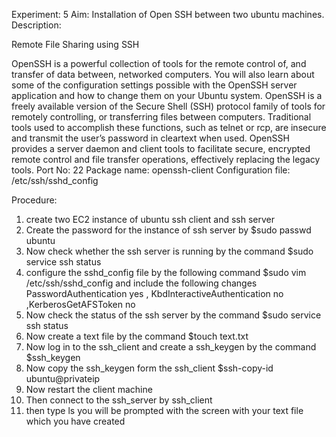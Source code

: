 Experiment: 5
Aim: Installation of Open SSH between two ubuntu machines.
Description:

Remote File Sharing using SSH

OpenSSH is a powerful collection of tools for the remote control of, and transfer of data between, networked computers. You will also learn about some of the configuration settings possible with the OpenSSH server application and how to change them on your Ubuntu system.
OpenSSH is a freely available version of the Secure Shell (SSH) protocol family of tools for remotely controlling, or transferring files between computers. Traditional tools used to accomplish these functions, such as telnet or rcp, are insecure and
transmit the user’s password in cleartext when used. OpenSSH provides a server daemon and client tools to facilitate secure, encrypted remote control and file transfer operations, effectively replacing the legacy tools.
Port No: 22
Package name: openssh-client
Configuration file: /etc/ssh/sshd_config

Procedure:
1.	create two EC2 instance of ubuntu ssh client and ssh server
2.	Create the password for the instance of ssh server by $sudo passwd ubuntu
3.	Now check whether the ssh server is running by the command $sudo service ssh status
4.	configure the sshd_config file by the following command $sudo vim
/etc/ssh/sshd_config and include the following changes PasswordAuthentication yes , KbdInteractiveAuthentication no ,KerberosGetAFSToken no
5.	Now check the status of the ssh server by the command $sudo service ssh status
6.	Now create a text file by the command $touch text.txt
7.	Now log in to the ssh_client and create a ssh_keygen by the command
$ssh_keygen
8.	Now copy the ssh_keygen form the ssh_client $ssh-copy-id ubuntu@privateip
9.	Now restart the client machine
10.	Then connect to the ssh_server by ssh_client
11.	then type ls you will be prompted with the screen with your text file which you have created
